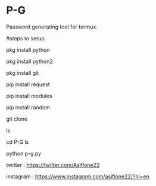 # P-G
Password generating tool for termux.



#steps to setup.

pkg install python

pkg install python2

pkg install git

pip install request

pip install modules

pip install random

git clone 

ls

cd P-G ls

python p-g.py

twitter : https://twitter.com/Asiflone22

instagram : https://www.instagram.com/asiflone22/?hl=en
